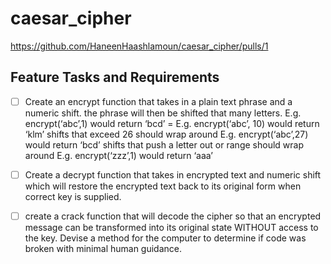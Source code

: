 # caesar_cipher

https://github.com/HaneenHaashlamoun/caesar_cipher/pulls/1


## Feature Tasks and Requirements
- [ ] Create an encrypt function that takes in a plain text phrase and a numeric shift.
    the phrase will then be shifted that many letters.
        E.g. encrypt(‘abc’,1) would return ‘bcd’ = E.g. encrypt(‘abc’, 10) would return ‘klm’
    shifts that exceed 26 should wrap around
        E.g. encrypt(‘abc’,27) would return ‘bcd’
    shifts that push a letter out or range should wrap around
        E.g. encrypt(‘zzz’,1) would return ‘aaa’

- [ ] Create a decrypt function that takes in encrypted text and numeric shift which will restore the encrypted text back to its original form when correct key is supplied.

- [ ] create a crack function that will decode the cipher so that an encrypted message can be transformed into its original state WITHOUT access to the key.
Devise a method for the computer to determine if code was broken with minimal human guidance.
